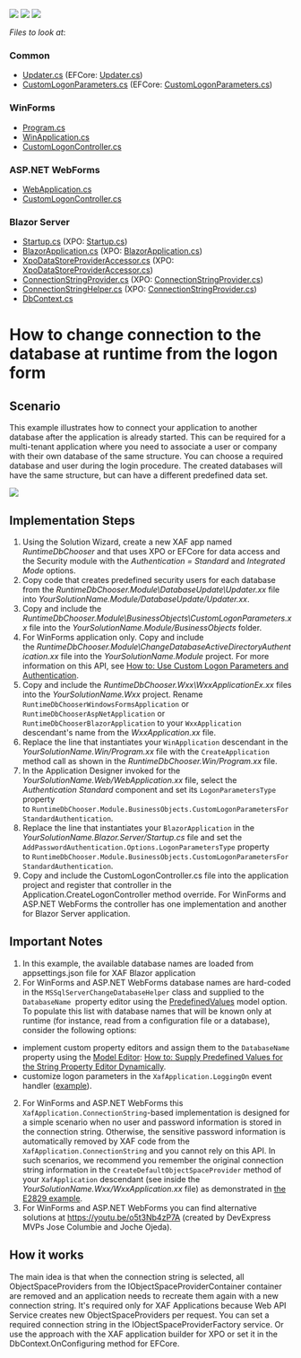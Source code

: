 <!-- default badges list -->
![](https://img.shields.io/endpoint?url=https://codecentral.devexpress.com/api/v1/VersionRange/128588168/20.2.5%2B)
[![](https://img.shields.io/badge/Open_in_DevExpress_Support_Center-FF7200?style=flat-square&logo=DevExpress&logoColor=white)](https://supportcenter.devexpress.com/ticket/details/E1344)
[![](https://img.shields.io/badge/📖_How_to_use_DevExpress_Examples-e9f6fc?style=flat-square)](https://docs.devexpress.com/GeneralInformation/403183)
<!-- default badges end -->
<!-- default file list -->
*Files to look at*:

### Common
* [Updater.cs](./CS/XPO/ASP.NET%20Core/Blazor/RuntimeDbChooser.Module/DatabaseUpdate/Updater.cs) (EFCore: [Updater.cs](./CS/EFCore/ASP.NET%20Core/Blazor/RuntimeDbChooser.Module/DatabaseUpdate/Updater.cs))
* [CustomLogonParameters.cs](./CS/XPO/ASP.NET%20Core/Blazor/RuntimeDbChooser.Module/BusinessObjects/CustomLogonParameters.cs) (EFCore: [CustomLogonParameters.cs](./CS/EFCore/ASP.NET%20Core/Blazor/RuntimeDbChooser.Module/BusinessObjects/CustomLogonParameters.cs))

### WinForms
* [Program.cs](./CS/XPO/NET%20Framework/ET_Framework/RuntimeDbChooser.Win/Program.cs)
* [WinApplication.cs](./CS/XPO/NET%20Framework/RuntimeDbChooser.Win/WinApplication.cs)
* [CustomLogonController.cs](./CS/XPO/NET%20Framework/RuntimeDbChooser.Win/Controllers/CustomLogonController.cs)

### ASP.NET WebForms
* [WebApplication.cs](./CS/XPO/NET%20Framework/RuntimeDbChooser.Web/WebApplication.cs)
* [CustomLogonController.cs](./CS/XPO/NET%20Framework/RuntimeDbChooser.Web/Controllers/CustomLogonController.cs)


### Blazor Server
* [Startup.cs](./CS/EFCore/ASP.NET%20Core/Blazor/RuntimeDbChooser.Blazor.Server/Startup.cs) (XPO: [Startup.cs](./CS/XPO/ASP.NET%20Core/Blazor/RuntimeDbChooser.Blazor.Server/Startup.cs))
* [BlazorApplication.cs](./CS/EFCore/ASP.NET%20Core/Blazor/RuntimeDbChooser.Blazor.Server/BlazorApplication.cs) (XPO: [BlazorApplication.cs](./CS/XPO/ASP.NET%20Core/Blazor/RuntimeDbChooser.Blazor.Server/BlazorApplication.cs))
* [XpoDataStoreProviderAccessor\.cs](./CS/EFCore/ASP.NET%20Core/Blazor/RuntimeDbChooser.Blazor.Server/Services/XpoDataStoreProviderAccessor.cs) (XPO: [XpoDataStoreProviderAccessor.cs](./CS/XPO/ASP.NET%20Core/Blazor/RuntimeDbChooser.Blazor.Server/Services/XpoDataStoreProviderAccessor.cs))
* [ConnectionStringProvider\.cs](./CS/EFCore/ASP.NET%20Core/Blazor/RuntimeDbChooser.Blazor.Server/Services/ConnectionStringProvider.cs) (XPO: [ConnectionStringProvider.cs](./CS/XPO/ASP.NET%20Core/Blazor/RuntimeDbChooser.Blazor.Server/Services/ConnectionStringProvider.cs))
* [ConnectionStringHelper\.cs](./CS/EFCore/ASP.NET%20Core/Blazor/RuntimeDbChooser.Blazor.Server/Services/ConnectionStringHelper.cs) (XPO: [ConnectionStringProvider.cs](./CS/XPO/ASP.NET%20Core/Blazor/RuntimeDbChooser.Blazor.Server/Services/ConnectionStringProvider.cs))
* [DbContext\.cs](./CS/EFCore/ASP.NET%20Core/Blazor/RuntimeDbChooser.Module/BusinessObjects/DbContext.cs)

<!-- default file list end -->

# How to change connection to the database at runtime from the logon form


## Scenario
This example illustrates how to connect your application to another database after the application is already started. This can be required for a multi-tenant application where you need to associate a user or company with their own database of the same structure. You can choose a required database and user during the login procedure. The created databases will have the same structure, but can have a different predefined data set.

![](https://raw.githubusercontent.com/DevExpress-Examples/XAF_how-to-change-connection-to-the-database-at-runtime-e1344/20.2.5%2B/media/e1344Blazor.png)
  
## Implementation Steps
1. Using the Solution Wizard, create a new XAF app named *RuntimeDbChooser* and that uses XPO or EFCore for data access and the Security module with the *Authentication = Standard* and *Integrated Mode* options.
2. Copy code that creates predefined security users for each database from the *RuntimeDbChooser.Module\DatabaseUpdate\Updater.xx* file into *YourSolutionName.Module/DatabaseUpdate/Updater.xx*.
3. Copy and include the *RuntimeDbChooser.Module\BusinessObjects\CustomLogonParameters.xx* file into the *YourSolutionName.Module/BusinessObjects* folder.
4. For WinForms application only. Copy and include the *RuntimeDbChooser.Module\ChangeDatabaseActiveDirectoryAuthentication.xx* file into the *YourSolutionName.Module* project. For more information on this API, see [How to: Use Custom Logon Parameters and Authentication](https://documentation.devexpress.com/eXpressAppFramework/CustomDocument112982.aspx).
5. Copy and include the *RuntimeDbChooser.Wxx\WxxApplicationEx.xx* files into the *YourSolutionName.Wxx* project. Rename `RuntimeDbChooserWindowsFormsApplication` or `RuntimeDbChooserAspNetApplication` or `RuntimeDbChooserBlazorApplication` to your `WxxApplication` descendant's name from the *WxxApplication.xx* file.
6. Replace the line that instantiates your `WinApplication` descendant in the *YourSolutionName.Win/Program.xx* file with the `CreateApplication` method call as shown in the *RuntimeDbChooser.Win/Program.xx* file.
7. In the Application Designer invoked for the *YourSolutionName.Web/WebApplication.xx* file, select the *Authentication Standard* component and set its `LogonParametersType` property to `RuntimeDbChooser.Module.BusinessObjects.CustomLogonParametersForStandardAuthentication`.
8. Replace the line that instantiates your `BlazorApplication` in the *YourSolutionName.Blazor.Server/Startup.cs* file and set the `AddPasswordAuthentication.Options.LogonParametersType` property to `RuntimeDbChooser.Module.BusinessObjects.CustomLogonParametersForStandardAuthentication`.
9. Copy and include the CustomLogonController.cs file into the application project and register that controller in the Application.CreateLogonController method override. For WinForms and ASP.NET WebForms the controller has one implementation and another for Blazor Server application.


## Important Notes

1. In this example, the available database names are loaded from appsettings.json file for XAF Blazor application
2. For WinForms and ASP.NET WebForms database names are hard-coded in the `MSSqlServerChangeDatabaseHelper` class and supplied to the `DatabaseName`  property editor using the [PredefinedValues](https://documentation.devexpress.com/#eXpressAppFramework/DevExpressExpressAppModelIModelCommonMemberViewItem_PredefinedValuestopic) model option. To populate this list with database names that will be known only at runtime (for instance, read from a configuration file or a database), consider the following options:
  - implement custom property editors and assign them to the `DatabaseName` property using the [Model Editor](https://documentation.devexpress.com/#eXpressAppFramework/CustomDocument112582): [How to: Supply Predefined Values for the String Property Editor Dynamically](https://documentation.devexpress.com/#eXpressAppFramework/CustomDocument113101).
  - customize logon parameters in the `XafApplication.LoggingOn` event handler ([example](https://supportcenter.devexpress.com/ticket/details/t1002457/dynamic-database-name-xaf-blazor)).
2. For WinForms and ASP.NET WebForms this `XafApplication.ConnectionString`-based implementation is designed for a simple scenario when no user and password information is stored in the connection string. Otherwise, the sensitive password information is automatically removed by XAF code from the `XafApplication.ConnectionString` and you cannot rely on this API. In such scenarios, we recommend you remember the original connection string information in the `CreateDefaultObjectSpaceProvider` method of your `XafApplication` descendant (see inside the *YourSolutionName.Wxx/WxxApplication.xx* file) as demonstrated in [the E2829 example](https://supportcenter.devexpress.com/ticket/details/e2829#).
3. For WinForms and ASP.NET WebForms you can find alternative solutions at https://youtu.be/o5t3Nb4zP7A (created by DevExpress MVPs Jose Columbie and Joche Ojeda).

## How it works

The main idea is that when the connection string is selected, all ObjectSpaceProviders from the IObjectSpaceProviderContainer container are removed and an application needs to recreate them again with a new connection string. It's required only for XAF Applications because Web API Service creates new ObjectSpaceProviders per request. You can set a required connection string in the IObjectSpaceProviderFactory service. Or use the approach with the XAF application builder for XPO or set it in the DbContext.OnConfiguring method for EFCore.